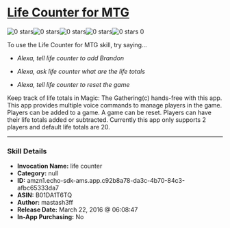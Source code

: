 # [Life Counter for MTG](http://alexa.amazon.com/#skills/amzn1.echo-sdk-ams.app.c92b8a78-da3c-4b70-84c3-afbc65333da7)
![0 stars](../../images/ic_star_border_black_18dp_1x.png)![0 stars](../../images/ic_star_border_black_18dp_1x.png)![0 stars](../../images/ic_star_border_black_18dp_1x.png)![0 stars](../../images/ic_star_border_black_18dp_1x.png)![0 stars](../../images/ic_star_border_black_18dp_1x.png) 0

To use the Life Counter for MTG skill, try saying...

* *Alexa, tell life counter to add Brandon*

* *Alexa, ask life counter what are the life totals*

* *Alexa, tell life counter to reset the game*

Keep track of life totals in Magic:  The Gathering(c) hands-free with this app.  This app provides multiple voice commands to manage players in the game.  Players can be added to a game.  A game can be reset.  Players can have their life totals added or subtracted.  Currently this app only supports 2 players and default life totals are 20.

***

### Skill Details

* **Invocation Name:** life counter
* **Category:** null
* **ID:** amzn1.echo-sdk-ams.app.c92b8a78-da3c-4b70-84c3-afbc65333da7
* **ASIN:** B01DA1T6TQ
* **Author:** mastash3ff
* **Release Date:** March 22, 2016 @ 06:08:47
* **In-App Purchasing:** No
